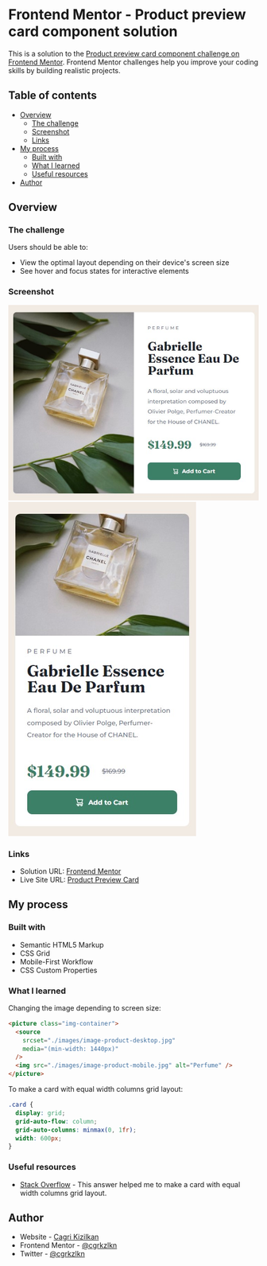 # Frontend Mentor - Product preview card component solution

This is a solution to the [Product preview card component challenge on Frontend Mentor](https://www.frontendmentor.io/challenges/product-preview-card-component-GO7UmttRfa). Frontend Mentor challenges help you improve your coding skills by building realistic projects.

## Table of contents

- [Overview](#overview)
  - [The challenge](#the-challenge)
  - [Screenshot](#screenshot)
  - [Links](#links)
- [My process](#my-process)
  - [Built with](#built-with)
  - [What I learned](#what-i-learned)
  - [Useful resources](#useful-resources)
- [Author](#author)

## Overview

### The challenge

Users should be able to:

- View the optimal layout depending on their device's screen size
- See hover and focus states for interactive elements

### Screenshot

![](./images/screenshot.jpg)
![](./images/screenshot-mobile.jpg)

### Links

- Solution URL: [Frontend Mentor](https://www.frontendmentor.io/solutions/product-preview-card-using-css-grid-and-mobilefirst-workflow-4aoWiSotDC)
- Live Site URL: [Product Preview Card](https://cgrkzlkn.github.io/product-preview-card-component/)

## My process

### Built with

- Semantic HTML5 Markup
- CSS Grid
- Mobile-First Workflow
- CSS Custom Properties

### What I learned

Changing the image depending to screen size:

```html
<picture class="img-container">
  <source
    srcset="./images/image-product-desktop.jpg"
    media="(min-width: 1440px)"
  />
  <img src="./images/image-product-mobile.jpg" alt="Perfume" />
</picture>
```

To make a card with equal width columns grid layout:

```css
.card {
  display: grid;
  grid-auto-flow: column;
  grid-auto-columns: minmax(0, 1fr);
  width: 600px;
}
```

### Useful resources

- [Stack Overflow](https://stackoverflow.com/questions/47601564/equal-width-columns-in-css-grid) - This answer helped me to make a card with equal width columns grid layout.

## Author

- Website - [Cagri Kizilkan](https://cagrikizilkan.com)
- Frontend Mentor - [@cgrkzlkn](https://www.frontendmentor.io/profile/cgrkzlkn)
- Twitter - [@cgrkzlkn](https://www.twitter.com/cgrkzlkn)
